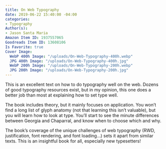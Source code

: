 ```yaml
---
title: On Web Typography
date: 2019-06-22 15:40:00 -04:00
categories:
- Typography
Author(s):
- Jason Santa Maria
Amazon Item ID: 1937557065
Goodreads Item ID: 13608106
Is Favorite: true
Cover Image:
  WebP 400h Image: "/uploads/On-Web-Typography-400h.webp"
  JPG 400h Image: "/uploads/On-Web-Typography-400h.jpg"
  WebP 200h Image: "/uploads/On-Web-Typography-200h.webp"
  JPG 200h Image: "/uploads/On-Web-Typography-200h.jpg"
---
```


This is an excellent text on how to do typography well on the web. Dozens of good typography resources exist, but in my opinion, this one does a better job than most at explaining how to set type well.

The book includes theory, but it mainly focuses on application. You won’t find a long list of glyph anatomy (not that learning this isn’t valuable), but you will learn how to look at type. You’ll start to see the minute differences between Georgia and Chaparral, and know when to choose which and why.

The book’s coverage of the unique challenges of web typography (RWD, justification, font rendering, and font loading…) sets it apart from similar texts. This is an insightful book for all, especially new typesetters!